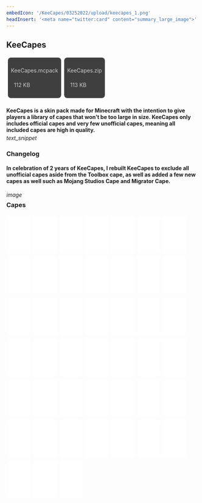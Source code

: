 ```yaml
---
embedIcon: '/KeeCapes/03252022/upload/keecapes_1.png'
headInsert: '<meta name="twitter:card" content="summary_large_image">'
---
```

## KeeCapes
<div class="home-content-container"><a class="home-content-container" style="border-radius:8px;background: #222d;padding:8px;color:#ccc;display:inline-block;margin:4px;line-height: 24px;text-decoration: none;" href="./upload/KeeCapes.mcpack"><p class="dreamsdb infotitle">KeeCapes.mcpack</p><p class="dreamsdb infostats" style="margin-left:8px">112 KB</p></a><a class="home-content-container" style="border-radius:8px;background: #222d;padding:8px;color:#ccc;display:inline-block;margin:4px;line-height: 24px;text-decoration: none;" href="./upload/KeeCapes.zip"><p class="dreamsdb infotitle">KeeCapes.zip</p><p class="dreamsdb infostats" style="margin-left:8px">113 KB</p></a></div><div class="changelog-container"><h4 style="margin-bottom: 4px;">KeeCapes is a skin pack made for Minecraft with the intention to give players a library of capes that won’t be too large in size. KeeCapes only includes official capes and very few unofficial capes, meaning all included capes are high in quality.</h4><i class="material-icons">text_snippet</i><h3 id="changelog">Changelog</h3><h4>In celebration of 2 years of KeeCapes, I rebuilt KeeCapes to exclude all unofficial capes aside from the Toolbox cape, as well as added a few new capes as well such as Mojang Studios Cape and Migrator Cape.</h4><i class="material-icons" style="margin-top: 8px;">image</i><h3 id="changelog" style="margin-top: 8px;">Capes</h3><div class="home-content-container"><style>.home-content-container img.keecapes-cape {max-height:192px;display:inline-block;width:60px;image-rendering:pixelated;max-width:100%;margin:4px;background-repeat:no-repeat!important;background-size:384px!important;background-position:-6px -6px!important}</style><img src="../latest/upload/keecapes_3.png" style="background:url(./upload/keecapes_2.png)" class="keecapes-cape"><img src="../latest/upload/keecapes_3.png" style="background:url(./upload/keecapes_3.png)" class="keecapes-cape"><img src="../latest/upload/keecapes_3.png" style="background:url(./upload/keecapes_4.png)" class="keecapes-cape"><img src="../latest/upload/keecapes_3.png" style="background:url(./upload/keecapes_5.png)" class="keecapes-cape"><img src="../latest/upload/keecapes_3.png" style="background:url(./upload/keecapes_6.png)" class="keecapes-cape"><img src="../latest/upload/keecapes_3.png" style="background:url(./upload/keecapes_7.png)" class="keecapes-cape"><img src="../latest/upload/keecapes_3.png" style="background:url(./upload/keecapes_8.png)" class="keecapes-cape"><img src="../latest/upload/keecapes_3.png" style="background:url(./upload/keecapes_9.png)" class="keecapes-cape"><img src="../latest/upload/keecapes_3.png" style="background:url(./upload/keecapes_10.png)" class="keecapes-cape"><img src="../latest/upload/keecapes_3.png" style="background:url(./upload/keecapes_11.png)" class="keecapes-cape"><img src="../latest/upload/keecapes_3.png" style="background:url(./upload/keecapes_12.png)" class="keecapes-cape"><img src="../latest/upload/keecapes_3.png" style="background:url(./upload/keecapes_13.png)" class="keecapes-cape"><img src="../latest/upload/keecapes_3.png" style="background:url(./upload/keecapes_14.png)" class="keecapes-cape"><img src="../latest/upload/keecapes_3.png" style="background:url(./upload/keecapes_15.png)" class="keecapes-cape"><img src="../latest/upload/keecapes_3.png" style="background:url(./upload/keecapes_16.png)" class="keecapes-cape"><img src="../latest/upload/keecapes_3.png" style="background:url(./upload/keecapes_17.png)" class="keecapes-cape"><img src="../latest/upload/keecapes_3.png" style="background:url(./upload/keecapes_18.png)" class="keecapes-cape"><img src="../latest/upload/keecapes_3.png" style="background:url(./upload/keecapes_19.png)" class="keecapes-cape"><img src="../latest/upload/keecapes_3.png" style="background:url(./upload/keecapes_20.png)" class="keecapes-cape"><img src="../latest/upload/keecapes_3.png" style="background:url(./upload/keecapes_21.png)" class="keecapes-cape"><img src="../latest/upload/keecapes_3.png" style="background:url(./upload/keecapes_22.png)" class="keecapes-cape"><img src="../latest/upload/keecapes_3.png" style="background:url(./upload/keecapes_23.png)" class="keecapes-cape"><img src="../latest/upload/keecapes_3.png" style="background:url(./upload/keecapes_24.png)" class="keecapes-cape"><img src="../latest/upload/keecapes_3.png" style="background:url(./upload/keecapes_25.png)" class="keecapes-cape"><img src="../latest/upload/keecapes_3.png" style="background:url(./upload/keecapes_26.png)" class="keecapes-cape"><img src="../latest/upload/keecapes_3.png" style="background:url(./upload/keecapes_27.png)" class="keecapes-cape"><img src="../latest/upload/keecapes_3.png" style="background:url(./upload/keecapes_28.png)" class="keecapes-cape"><img src="../latest/upload/keecapes_3.png" style="background:url(./upload/keecapes_29.png)" class="keecapes-cape"><img src="../latest/upload/keecapes_3.png" style="background:url(./upload/keecapes_30.png)" class="keecapes-cape"><img src="../latest/upload/keecapes_3.png" style="background:url(./upload/keecapes_31.png)" class="keecapes-cape"><img src="../latest/upload/keecapes_3.png" style="background:url(./upload/keecapes_32.png)" class="keecapes-cape"><img src="../latest/upload/keecapes_3.png" style="background:url(./upload/keecapes_33.png)" class="keecapes-cape"><img src="../latest/upload/keecapes_3.png" style="background:url(./upload/keecapes_34.png)" class="keecapes-cape"><img src="../latest/upload/keecapes_3.png" style="background:url(./upload/keecapes_35.png)" class="keecapes-cape"><img src="../latest/upload/keecapes_3.png" style="background:url(./upload/keecapes_36.png)" class="keecapes-cape"><img src="../latest/upload/keecapes_3.png" style="background:url(./upload/keecapes_37.png)" class="keecapes-cape"><img src="../latest/upload/keecapes_3.png" style="background:url(./upload/keecapes_38.png)" class="keecapes-cape"><img src="../latest/upload/keecapes_3.png" style="background:url(./upload/keecapes_39.png)" class="keecapes-cape"><img src="../latest/upload/keecapes_3.png" style="background:url(./upload/keecapes_40.png)" class="keecapes-cape"><img src="../latest/upload/keecapes_3.png" style="background:url(./upload/keecapes_41.png)" class="keecapes-cape"><img src="../latest/upload/keecapes_3.png" style="background:url(./upload/keecapes_42.png)" class="keecapes-cape"><img src="../latest/upload/keecapes_3.png" style="background:url(./upload/keecapes_43.png)" class="keecapes-cape"><img src="../latest/upload/keecapes_3.png" style="background:url(./upload/keecapes_44.png)" class="keecapes-cape"><img src="../latest/upload/keecapes_3.png" style="background:url(./upload/keecapes_45.png)" class="keecapes-cape"><img src="../latest/upload/keecapes_3.png" style="background:url(./upload/keecapes_46.png)" class="keecapes-cape"></div></div>
